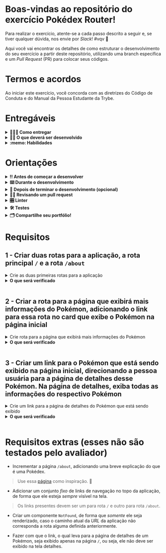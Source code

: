 # Boas-vindas ao repositório do exercício Pokédex Router!

Para realizar o exercício, atente-se a cada passo descrito a seguir e, se tiver qualquer dúvida, nos envie por _Slack_! #vqv 🚀

Aqui você vai encontrar os detalhes de como estruturar o desenvolvimento do seu exercício a partir deste repositório, utilizando uma branch específica e um _Pull Request_ (PR) para colocar seus códigos.

# Termos e acordos

Ao iniciar este exercício, você concorda com as diretrizes do Código de Conduta e do Manual da Pessoa Estudante da Trybe.

# Entregáveis

<details>
  <summary><strong>🤷🏽‍♀️ Como entregar</strong></summary><br />

Para entregar o seu exercício você deverá criar um _Pull Request_ neste repositório.

Lembre-se que você pode consultar nosso conteúdo sobre [Git & GitHub](https://app.betrybe.com/course/4d67f5b4-34a6-489f-a205-b6c7dc50fc16/) e nosso [Blog - Git & GitHub](https://blog.betrybe.com/tecnologia/git-e-github/) sempre que precisar!

</details>

<details>
  <summary><strong>👨‍💻 O que deverá ser desenvolvido</strong></summary><br />

O desafio de hoje é incrementar uma aplicação de Pokédex utilizando React Router. Para isso, você terá acesso a um repositório com aplicação React funcionando, o qual exibe um card com informações de um Pokémon e um botão para navegar entre uma lista de Pokémon, sendo possível filtrar por tipos específicos.

Além dessas funcionalidades, você terá como missão adicionar novas rotas na aplicação, para que seja possível visualizar mais informações de cada Pokémon e poder _favoritar_ os Pokémon que você mais gosta.
  
Aviso: A biblioteca `react-router-dom` já está instalada, então você só precisa executar o comando `npm install` estando dentro da pasta raiz para poder utilizá-la.

Veja um exemplo da aplicação rodando:

![Pokédex rodando](images/pokedex-react-router.gif)

</details>

<details>
  <summary><strong>:memo: Habilidades</strong></summary><br />

Neste exercício, verificamos se você é capaz de:

- Utilizar o componente BrowserRouter corretamente;

- Criar links de navegação na aplicação com o componente Link;
  
- Criar rotas, mapeando o caminho da URL com o componente correspondente, via Route;
  
- Estruturar e organizar as rotas da sua aplicação com o componente Switch;
  
- Usar o componente Redirect pra alternar entre rotas.

</details>

# Orientações

<details>
  <summary><strong>‼️ Antes de começar a desenvolver</strong></summary><br />

1. Clone o repositório

- Use o comando: `git clone git@github.com:tryber/sd-0x-exercise-pokedex-router`.
- Entre na pasta do repositório que você acabou de clonar:
  - `cd sd-0x-exercise-pokedex-router`

2. Instale as dependências

- `npm install`.

3. Crie uma branch a partir da branch `main`

- Verifique que você está na branch `main`
  - Exemplo: `git branch`
- Se não estiver, mude para a branch `main`
  - Exemplo: `git checkout main`
- Agora crie uma branch à qual você vai submeter os `commits` do seu exercício
  - Você deve criar uma branch no seguinte formato: `nome-de-usuario-nome-do-exercicio`
  - Exemplo: `git checkout -b joaozinho-sd-0x-exercise-pokedex-router`

4. Adicione as mudanças ao _stage_ do Git e faça um `commit`

- Verifique que as mudanças ainda não estão no _stage_
  - Exemplo: `git status` (deve aparecer listada a pasta _joaozinho_ em vermelho)
- Adicione o novo arquivo ao _stage_ do Git
  - Exemplo:
    - `git add .` (adicionando todas as mudanças - _que estavam em vermelho_ - ao stage do Git)
    - `git status` (deve aparecer listado o arquivo _joaozinho/README.md_ em verde)
- Faça o `commit` inicial
  - Exemplo:
    - `git commit -m 'iniciando o exercício x'` (fazendo o primeiro commit)
    - `git status` (deve aparecer uma mensagem tipo _nothing to commit_ )

5. Adicione a sua branch com o novo `commit` ao repositório remoto

- Usando o exemplo anterior: `git push -u origin joaozinho-sd-0x-exercise-pokedex-router`

6. Crie um novo `Pull Request` _(PR)_

- Vá até a página de _Pull Requests_ do [repositório no GitHub](https://github.com/tryber/sd-0x-exercise-pokedex-router/pulls)
- Clique no botão verde _"New pull request"_
- Clique na caixa de seleção _"Compare"_ e escolha a sua branch **com atenção**
- Coloque um título para a sua _Pull Request_
  - Exemplo: _"Cria tela de busca"_
- Clique no botão verde _"Create pull request"_
- Adicione uma descrição para o _Pull Request_ e clique no botão verde _"Create pull request"_
- **Não se preocupe em preencher mais nada por enquanto!**
- Volte até a [página de _Pull Requests_ do repositório](https://github.com/tryber/sd-0x-exercise-pokedex-router/pulls) e confira que o seu _Pull Request_ está criado

</details>

<details>
  <summary><strong>⌨️ Durante o desenvolvimento</strong></summary><br />

- Faça `commits` das alterações que você fizer no código regularmente

- Lembre-se de sempre após um (ou alguns) `commits` atualizar o repositório remoto

- Os comandos que você utilizará com mais frequência são:
  1. `git status` _(para verificar o que está em vermelho - fora do stage - e o que está em verde - no stage)_
  2. `git add` _(para adicionar arquivos ao stage do Git)_
  3. `git commit` _(para criar um commit com os arquivos que estão no stage do Git)_
  4. `git push -u origin nome-da-branch` _(para enviar o commit para o repositório remoto na primeira vez que fizer o `push` de uma nova branch)_
  5. `git push` _(para enviar o commit para o repositório remoto após o passo anterior)_

</details>

<details>
  <summary><strong>🤝 Depois de terminar o desenvolvimento (opcional)</strong></summary><br />

Para sinalizar que o seu exercício está pronto para o _"Code Review"_, faça o seguinte:

- Vá até a página **DO SEU** _Pull Request_, adicione a label de _"code-review"_ e marque seus colegas:

  - No menu à direita, clique no _link_ **"Labels"** e escolha a _label_ **code-review**;

  - No menu à direita, clique no _link_ **"Assignees"** e escolha **o seu usuário**;

  - No menu à direita, clique no _link_ **"Reviewers"** e digite `students`, selecione o time `tryber/students-sd-0x`.

Caso tenha alguma dúvida, [aqui tem um video explicativo](https://vimeo.com/362189205).

</details>

<details>
  <summary><strong>🕵🏿 Revisando um pull request</strong></summary><br />

Use o conteúdo sobre [Code Review](https://app.betrybe.com/course/real-life-engineer/code-review) para te ajudar a revisar os _Pull Requests_.

</details>

<details>
  <summary><strong>🎛 Linter</strong></summary><br />

Para garantir a qualidade do código, vamos utilizar neste exercício os linters `ESLint` e `StyleLint`.
Assim o código estará alinhado com as boas práticas de desenvolvimento, sendo mais legível
e de fácil manutenção! Para rodá-los localmente, execute os comandos abaixo:

```bash
  npm run lint
  npm run lint:styles
```

⚠️ **PULL REQUESTS COM ISSUES DE LINTER NÃO SERÃO AVALIADAS.
ATENTE-SE PARA RESOLVÊ-LAS ANTES DE FINALIZAR O DESENVOLVIMENTO!** ⚠️

Em caso de dúvidas, confira o material do course sobre [ESLint e Stylelint](https://app.betrybe.com/course/real-life-engineer/eslint).

</details>


<details>
  <summary><strong>🛠 Testes</strong></summary><br />

* <details><summary><b>Execução de testes de requisito</b></summary>

  Os testes deste exercício foram feitos usando o [Cypress](https://www.cypress.io/how-it-works/). É utilizada nos testes a resolução `1366 x 768` (1366 pixels de largura por 768 pixels de altura) para testes de layout. Logo, recomenda-se desenvolver seu exercício usando a mesma resolução, via instalação [deste plugin](https://chrome.google.com/webstore/detail/window-resizer/kkelicaakdanhinjdeammmilcgefonfh?hl=en) do `Chrome`, de modo a facilitar a configuração dessa resolução, por exemplo.

  Para o exercício ser validado, todos os testes de comportamento devem passar. É possível testar isso localmente rodando `npm run cy`. Esse comando roda a suite de testes do Cypress, o qual valida se o fluxo geral e os requisitos funcionais estão como deveriam.

  > Você também pode executar o comando `npm run cy:open` para ter um resultado visual dos testes feitos.

  Aviso: Esses testes não consideram o layout de maneira geral, mas sim os atributos e informações corretas, por isso preste atenção! Os testes te darão uma mensagem de erro caso não estejam passando (seja qual for o motivo). 😉

  **Atenção:** Sua aplicação deve estar rodando para o Cypress no terminal poder testar.
  </details><br />

* <details><summary><b> Execução de um teste específico</b></summary>

  Para executar somente uma `spec` de testes, você pode ou rodar somente um arquivo de teste com o comando `npm run cy -- --spec cypress/integration/nomeDoArquivo_spec.js`, ou selecionar qual delas você deseja após executar o comando `npm run cy:open`.

  ![image](./images/cy-specs.png)

  Além disso, ainda é possível rodar apenas um trecho de um `spec`, basta utilizar a função .only após o `describe`, `it` ou `test`. Com isso, será possível que apenas parte de um teste rode localmente e seja avaliado.

  ![image](./images/itOnly.png)

  </details><br />
</details>


<details>
  <summary><strong>🗂 Compartilhe seu portfólio!</strong></summary><br />

Você sabia que o LinkedIn é a principal rede social profissional e compartilhar o seu aprendizado lá é muito importante para quem deseja construir uma carreira de sucesso? Compartilhe esse exercício no seu LinkedIn, marque o perfil da Trybe (@trybe) e mostre para a sua rede toda a sua evolução.

</details>

# Requisitos

## 1 - Criar duas rotas para a aplicação, a rota principal `/` e a rota `/about`

<details>
  <summary>Crie as duas primeiras rotas para a aplicação</summary><br />

- A rota `/` deve renderizar somente o componente `<Pokedex />`.
- Crie um componente chamado `<About />` e coloque um título com o texto `About Pokédex`.
- Crie a rota `/about` e renderize somente o componente `<About />`

</details>

<details>
  <summary><strong>O que será verificado</strong></summary><br />

- Se, ao entrar na rota `/`: 
  - é renderizado uma tag `h1` com o texto `Pokédex`.
  - as informações do primeiro Pokémon da lista são renderizadas.
- Se, ao entrar na rota `/about`, é renderizado uma tag `h1` com o texto `About Pokédex`.

</details>

</details><br>

## 2 - Criar a rota para a página que exibirá mais informações do Pokémon, adicionando o link para essa rota no card que exibe o Pokémon na página inicial

<details>
  <summary>Crie rota para a página que exibirá mais informações do Pokémon</summary><br />

- Crie a rota `/pokemon/{id}`, onde `{id}` será o `id` do Pokémon selecionado. Cada Pokémon possui um `id` na Pokédex e podemos usar essa informação como parâmetro de _URL_ para permitir que a aplicação consiga acessar detalhes de um pokémon específico. 
> Por exemplo: o id do pokémon `Pikachu` é `25`.Com isso, para acessar a página de informações do `Pikachu`, devemos acessar a rota `/pokemon/25`.
- Crie o componente `<PokemonDetails />` e faça com que ele seja renderizado quando a rota `/pokemon/{id}` for acessada.
- Dentro do componente `<PokémonDetails />`, recupere a informação do parâmero `id` passado pela _URL_.
- Exiba um título `h1` com o  texto `{nome-do-pokémon} details`, onde `nome-do-pokémon` é o nome do Pokémon que possui o `id` passado como parâmetro pela _URL_.
- 💡Dica: A lista de Pokémon está no arquivo `src/data.js` e você pode passá-la como _prop_ para o componente `<PokemonDetails />`.

</details>

<details>
  <summary><strong>O que será verificado</strong></summary><br />

- Se, ao acessar a rota `/pokemon/25`, existe um título `h1` com o texto `Pikachu details`.
- Se, ao acessar a rota `/pokemon/65`, existe um título `h1` com o texto `Alakazam details`.

</details>

</details><br>

## 3 - Criar um link para o Pokémon que está sendo exibido na página inicial, direcionando a pessoa usuária para a página de detalhes desse Pokémon. Na página de detalhes, exiba todas as informações do respectivo Pokémon

<details>
  <summary>Crie um link para a página de detalhes do Pokémon que está sendo exibido</summary><br />

- Na página inicial, adicione um link dentro do card de informações do Pokémon que está sendo exibido. Este link deve direcionar para a página de informações do respectivo Pokémon por meio da rota `/pokemon/{id}`.
- O link deve ter o texto `Details`.
- Ao entrar na página do respectivo Pokémon, todas as informações do Pokémon devem ser exibidas:
  - o nome do Pokémon. 
 > Observação: no requisito anterior foi pedido para que o nome fosse renderizado como título da página, e nesse requisito o nome precisa ser renderizado novamente junto com o restante das informações;
  - o tipo do Pokémon;
  - o peso e a respectiva unidade de medida;  
  - a infomação resumida sobre o Pokémon, essa  informação está presente na chave `summary` em cada objeto da lista de Pokémon.
  - o(s) mapa(s) que mostra(m) as possíveis localizações do Pokémon, seu nomes e imagens. Informações presentes nas chaves `location` e `map`, dentro de um _array_ na chave `foundAt` presente em cada objeto da lista de Pokémon;
  - cada mapa deve ser renderizado como uma imagem, sendo a propriedade `map` o valor do atributo `src` e a propriedade `location` o valor do atributo `alt`.

</details>

<details>
  <summary><strong>O que será verificado</strong></summary><br />

- Se na página inicial: 
  - existe um link que direciona para página de detalhes do Pokémon que está sendo exibido.
  - o link para página de detalhes direciona corretamente, mesmo após alterar o Pokémon que está sendo exibido.
- Se na página de detalhes, todas as informações do Pokémon estão sendo renderizadas.

</details>

</details><br>

# Requisitos extras (esses não são testados pelo avaliador)

- Incrementar a página `/about`, adicionando uma breve explicação do que é uma Pokédex. 
> Use essa [página](https://bulbapedia.bulbagarden.net/wiki/Pok%C3%A9dex) como inspiração. 🙂

- Adicionar um conjunto *fixo* de links de navegação no topo da aplicação, de forma que ele esteja *sempre* visível na tela. 
> Os links presentes devem ser um para rota `/` e outro para rota `/about`.

- Criar um componente `NotFound`, de forma que *somente* ele seja renderizado, caso o caminho atual da _URL_ da aplicação não corresponda a rota alguma definida anteriormente. 

- Fazer com que o link, o qual leva para a página de detalhes de um Pokémon, seja exibido apenas na página `/`, ou seja, ele não deve ser exibido na tela detalhes.
